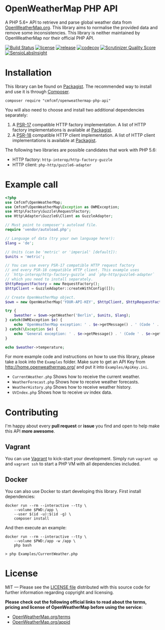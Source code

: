 OpenWeatherMap PHP API
======================
A PHP 5.6+ API to retrieve and parse global weather data from
[OpenWeatherMap.org](http://www.OpenWeatherMap.org).
This library aims to normalise the provided data and remove some inconsistencies.
This library is neither maintained by OpenWeatherMap nor their official PHP API.

[![Build Status](https://travis-ci.org/cmfcmf/OpenWeatherMap-PHP-Api.svg?branch=master)](https://travis-ci.org/cmfcmf/OpenWeatherMap-PHP-Api)
[![license](https://img.shields.io/github/license/cmfcmf/OpenWeatherMap-PHP-Api.svg)](https://github.com/cmfcmf/OpenWeatherMap-PHP-Api/blob/master/LICENSE)
[![release](https://img.shields.io/github/release/cmfcmf/OpenWeatherMap-PHP-Api.svg)](https://github.com/cmfcmf/OpenWeatherMap-PHP-Api/releases)
[![codecov](https://codecov.io/gh/cmfcmf/OpenWeatherMap-PHP-Api/branch/master/graph/badge.svg)](https://codecov.io/gh/cmfcmf/OpenWeatherMap-PHP-Api)
[![Scrutinizer Quality Score](https://scrutinizer-ci.com/g/cmfcmf/OpenWeatherMap-PHP-Api/badges/quality-score.png?s=f31ca08aa8896416cf162403d34362f0a5da0966)](https://scrutinizer-ci.com/g/cmfcmf/OpenWeatherMap-PHP-Api/)
<br>
[![SensioLabsInsight](https://insight.sensiolabs.com/projects/0addfb24-e2b4-4feb-848e-86b2078ca104/big.png)](https://insight.sensiolabs.com/projects/0addfb24-e2b4-4feb-848e-86b2078ca104)

Installation
============
This library can be found on [Packagist](https://packagist.org/packages/cmfcmf/openweathermap-php-api).
The recommended way to install and use it is through [Composer](http://getcomposer.org).

    composer require "cmfcmf/openweathermap-php-api"

You will also need to choose and install two additional dependencies separately:

1. A [PSR-17](https://www.php-fig.org/psr/psr-17/) compatible HTTP factory implementation.
A list of HTTP factory implementations is available at
[Packagist](https://packagist.org/providers/psr/http-factory-implementation).
2. A [PSR-18](https://www.php-fig.org/psr/psr-18/) compatible HTTP client implementation.
A list of HTTP client implementations is available at
[Packagist](https://packagist.org/providers/psr/http-client-implementation).

The following two libraries are possible candidates that work with PHP 5.6:
- HTTP factory: `http-interop/http-factory-guzzle`
- HTTP client: `php-http/guzzle6-adapter`

Example call
============
```php
<?php
use Cmfcmf\OpenWeatherMap;
use Cmfcmf\OpenWeatherMap\Exception as OWMException;
use Http\Factory\Guzzle\RequestFactory;
use Http\Adapter\Guzzle6\Client as GuzzleAdapter;

// Must point to composer's autoload file.
require 'vendor/autoload.php';

// Language of data (try your own language here!):
$lang = 'de';

// Units (can be 'metric' or 'imperial' [default]):
$units = 'metric';

// You can use every PSR-17 compatible HTTP request factory
// and every PSR-18 compatible HTTP client. This example uses
// `http-interop/http-factory-guzzle` and `php-http/guzzle6-adapter`
// which you need to install separately.
$httpRequestFactory = new RequestFactory();
$httpClient = GuzzleAdapter::createWithConfig([]);

// Create OpenWeatherMap object.
$owm = new OpenWeatherMap('YOUR-API-KEY', $httpClient, $httpRequestFactory);

try {
    $weather = $owm->getWeather('Berlin', $units, $lang);
} catch(OWMException $e) {
    echo 'OpenWeatherMap exception: ' . $e->getMessage() . ' (Code ' . $e->getCode() . ').';
} catch(\Exception $e) {
    echo 'General exception: ' . $e->getMessage() . ' (Code ' . $e->getCode() . ').';
}

echo $weather->temperature;
```

For more example code and instructions on how to use this library, please take
a look into  the `Examples` folder. Make sure to get an API Key from
http://home.openweathermap.org/ and put it into `Examples/ApiKey.ini`.

- `CurrentWeather.php` Shows how to receive the current weather.
- `WeatherForecast.php` Shows how to receive weather forecasts.
- `WeatherHistory.php` Shows how to receive weather history.
- `UVIndex.php` Shows how to receive uv index data.

Contributing
============
I'm happy about every **pull request** or **issue** you find and open to help
make this API **more awesome**.

## Vagrant

You can use [Vagrant](https://vagrantup.com) to kick-start your development.
Simply run `vagrant up` and `vagrant ssh` to start a PHP VM with all
dependencies included.

## Docker

You can also use Docker to start developing this library. First install dependencies:

    docker run --rm --interactive --tty \
        --volume $PWD:/app \
        --user $(id -u):$(id -g) \
        composer install

And then execute an example:

    docker run --rm --interactive --tty \
        --volume $PWD:/app -w /app \
        php bash

    > php Examples/CurrentWeather.php


License
=======
MIT — Please see the [LICENSE file](https://github.com/Cmfcmf/OpenWeatherMap-PHP-Api/blob/master/LICENSE)
distributed with this source code for further information regarding copyright and licensing.

**Please check out the following official links to read about the terms, pricing
and license of OpenWeatherMap before using the service:**
- [OpenWeatherMap.org/terms](http://OpenWeatherMap.org/terms)
- [OpenWeatherMap.org/appid](http://OpenWeatherMap.org/appid)
